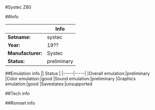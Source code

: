 #Systec Z80

##Info

||Info|
|-----|-----|
|**Setname:**|systec
|**Year:**|19??
|**Manufacturer:**|Systec
|**Status:**|preliminary

##Emulation info
|| Status |
|-----|-----|
|Overall emulation:|preliminary
|Color emulation:|good
|Sound emulation:|preliminary
|Graphics emulation:|good
|Savestates:|unsupported

##Tech info

##Romset info

<!--- START OF EDITED COMMENT DO NOT TOUCH TEXT ABOVE-->
